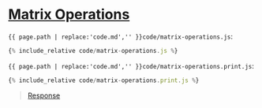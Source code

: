 # [Matrix Operations](code.zip)

`{{ page.path | replace:'code.md','' }}code/matrix-operations.js`:

```js
{% include_relative code/matrix-operations.js %}
```

`{{ page.path | replace:'code.md','' }}code/matrix-operations.print.js`:

```js
{% include_relative code/matrix-operations.print.js %}
```

> [Response](response/matrix-operations.js)
